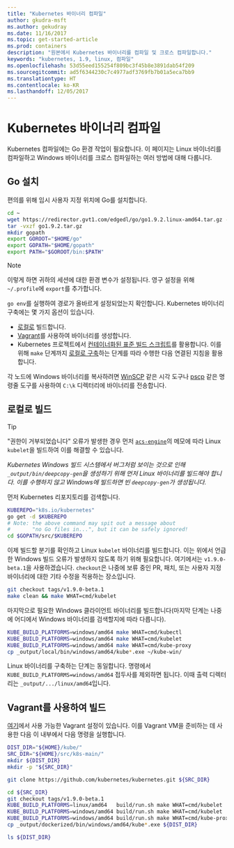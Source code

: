 ```yaml
---
title: "Kubernetes 바이너리 컴파일"
author: gkudra-msft
ms.author: gekudray
ms.date: 11/16/2017
ms.topic: get-started-article
ms.prod: containers
description: "원본에서 Kubernetes 바이너리를 컴파일 및 크로스 컴파일합니다."
keywords: "kubernetes, 1.9, linux, 컴파일"
ms.openlocfilehash: 53d55eed155254f809bc3f45b8e3891dab54f209
ms.sourcegitcommit: ad5f6344230c7c4977adf3769fb7b01a5eca7bb9
ms.translationtype: HT
ms.contentlocale: ko-KR
ms.lasthandoff: 12/05/2017
---
```

# <a name="compiling-kubernetes-binaries"></a>Kubernetes 바이너리 컴파일 #
Kubernetes 컴파일에는 Go 환경 작업이 필요합니다. 이 페이지는 Linux 바이너리를 컴파일하고 Windows 바이너리를 크로스 컴파일하는 여러 방법에 대해 다룹니다.

## <a name="installing-go"></a>Go 설치 ##
편의를 위해 임시 사용자 지정 위치에 Go를 설치합니다.

```bash
cd ~
wget https://redirector.gvt1.com/edgedl/go/go1.9.2.linux-amd64.tar.gz -O go1.9.2.tar.gz
tar -vxzf go1.9.2.tar.gz
mkdir gopath
export GOROOT="$HOME/go"
export GOPATH="$HOME/gopath"
export PATH="$GOROOT/bin:$PATH"
```

> [!Note]  
> 이렇게 하면 귀하의 세션에 대한 환경 변수가 설정됩니다. 영구 설정을 위해 `~/.profile`에 `export`를 추가합니다.

`go env`를 실행하여 경로가 올바르게 설정되었는지 확인합니다. Kubernetes 바이너리 구축에는 몇 가지 옵션이 있습니다.

  - [로컬로](#build-locally) 빌드합니다.
  - [Vagrant](#build-with-vagrant)를 사용하여 바이너리를 생성합니다.
  - Kubernetes 프로젝트에서 [컨테이너화된 표준 빌드 스크립트](https://github.com/kubernetes/kubernetes/tree/master/build#key-scripts)를 활용합니다. 이를 위해 `make` 단계까지 [로컬로 구축](#build-locally)하는 단계를 따라 수행한 다음 연결된 지침을 활용합니다.

각 노드에 Windows 바이너리를 복사하려면 [WinSCP](https://winscp.net/eng/download.php) 같은 시각 도구나 [pscp](https://www.chiark.greenend.org.uk/~sgtatham/putty/latest.html) 같은 명령줄 도구를 사용하여 `C:\k` 디렉터리에 바이너리를 전송합니다.


## <a name="building-locally"></a>로컬로 빌드 ##
> [!Tip]  
> "권한이 거부되었습니다" 오류가 발생한 경우 먼저 [`acs-engine`](https://github.com/Azure/acs-engine/blob/master/scripts/build-windows-k8s.sh#L176)의 메모에 따라 Linux `kubelet`을 빌드하여 이를 해결할 수 있습니다.
>  
> _Kubernetes Windows 빌드 시스템에서 버그처럼 보이는 것으로 인해 `_output/bin/deepcopy-gen`을 생성하기 위해 먼저 Linux 바이너리를 빌드해야 합니다. 이를 수행하지 않고 Windows에 빌드하면 빈 `deepcopy-gen`가 생성됩니다._

먼저 Kubernetes 리포지토리를 검색합니다.

```bash
KUBEREPO="k8s.io/kubernetes"
go get -d $KUBEREPO
# Note: the above command may spit out a message about 
#       "no Go files in...", but it can be safely ignored!
cd $GOPATH/src/$KUBEREPO
```

이제 빌드할 분기를 확인하고 Linux `kubelet` 바이너리를 빌드합니다. 이는 위에서 언급한 Windows 빌드 오류가 발생하지 않도록 하기 위해 필요합니다. 여기에서는 `v1.9.0-beta.1`을 사용하겠습니다. `checkout`은 나중에 보류 중인 PR, 패치, 또는 사용자 지정 바이너리에 대한 기타 수정을 적용하는 장소입니다.

```bash
git checkout tags/v1.9.0-beta.1
make clean && make WHAT=cmd/kubelet
```

마지막으로 필요한 Windows 클라이언트 바이너리를 빌드합니다(마지막 단계는 나중에 어디에서 Windows 바이너리를 검색할지에 따라 다릅니다).

```bash
KUBE_BUILD_PLATFORMS=windows/amd64 make WHAT=cmd/kubectl
KUBE_BUILD_PLATFORMS=windows/amd64 make WHAT=cmd/kubelet
KUBE_BUILD_PLATFORMS=windows/amd64 make WHAT=cmd/kube-proxy
cp _output/local/bin/windows/amd64/kube*.exe ~/kube-win/
```

Linux 바이너리를 구축하는 단계는 동일합니다. 명령에서 `KUBE_BUILD_PLATFORMS=windows/amd64` 접두사를 제외하면 됩니다. 이때 출력 디렉터리는 `_output/.../linux/amd64`입니다.


## <a name="build-with-vagrant"></a>Vagrant를 사용하여 빌드 ##
[여기](https://github.com/Microsoft/SDN/tree/master/Kubernetes/linux/vagrant)에서 사용 가능한 Vagrant 설정이 있습니다. 이를 Vagrant VM을 준비하는 데 사용한 다음 이 내부에서 다음 명령을 실행합니다.

```bash
DIST_DIR="${HOME}/kube/"
SRC_DIR="${HOME}/src/k8s-main/"
mkdir ${DIST_DIR}
mkdir -p "${SRC_DIR}"

git clone https://github.com/kubernetes/kubernetes.git ${SRC_DIR}

cd ${SRC_DIR}
git checkout tags/v1.9.0-beta.1
KUBE_BUILD_PLATFORMS=linux/amd64   build/run.sh make WHAT=cmd/kubelet
KUBE_BUILD_PLATFORMS=windows/amd64 build/run.sh make WHAT=cmd/kubelet 
KUBE_BUILD_PLATFORMS=windows/amd64 build/run.sh make WHAT=cmd/kube-proxy 
cp _output/dockerized/bin/windows/amd64/kube*.exe ${DIST_DIR}

ls ${DIST_DIR}
```

